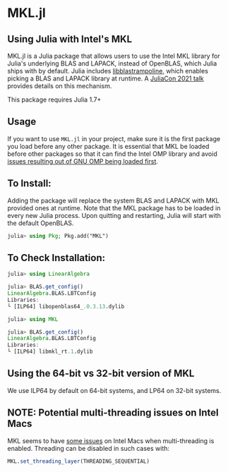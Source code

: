 # MKL.jl

## Using Julia with Intel's MKL

MKL.jl is a Julia package that allows users to use the Intel MKL library for Julia's underlying BLAS and LAPACK, instead of OpenBLAS, which Julia ships with by default. Julia includes [libblastrampoline](https://github.com/staticfloat/libblastrampoline), which enables picking a BLAS and LAPACK library at runtime. A [JuliaCon 2021 talk](https://www.youtube.com/watch?v=t6hptekOR7s) provides details on this mechanism. 

This package requires Julia 1.7+

## Usage

If you want to use `MKL.jl` in your project, make sure it is the first package you load before any other package. It is essential that MKL be loaded before other packages so that it can find the Intel OMP library and avoid [issues resulting out of GNU OMP being loaded first](https://github.com/JuliaPackaging/BinaryBuilder.jl/issues/700).

## To Install:

Adding the package will replace the system BLAS and LAPACK with MKL provided ones at runtime. Note that the MKL package has to be loaded in every new Julia process. Upon quitting and restarting, Julia will start with the default OpenBLAS.
```julia
julia> using Pkg; Pkg.add("MKL")
```

## To Check Installation:

```julia
julia> using LinearAlgebra

julia> BLAS.get_config()
LinearAlgebra.BLAS.LBTConfig
Libraries: 
└ [ILP64] libopenblas64_.0.3.13.dylib

julia> using MKL

julia> BLAS.get_config()
LinearAlgebra.BLAS.LBTConfig
Libraries: 
└ [ILP64] libmkl_rt.1.dylib
```

## Using the 64-bit vs 32-bit version of MKL

We use ILP64 by default on 64-bit systems, and LP64 on 32-bit systems.

## NOTE: Potential multi-threading issues on Intel Macs
MKL seems to have [some issues](https://github.com/JuliaLinearAlgebra/MKL.jl/issues/129) on Intel Macs when multi-threading is enabled. Threading can be disabled in such cases with:

```julia
MKL.set_threading_layer(THREADING_SEQUENTIAL)
```
